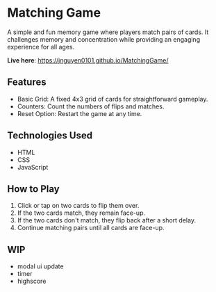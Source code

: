 # Matching Game
A simple and fun memory game where players match pairs of cards. It challenges memory and concentration while providing an engaging experience for all ages.

**Live here**: https://jnguyen0101.github.io/MatchingGame/

## Features
- Basic Grid: A fixed 4x3 grid of cards for straightforward gameplay.
- Counters: Count the numbers of flips and matches.
- Reset Option: Restart the game at any time.

## Technologies Used
- HTML
- CSS
- JavaScript

## How to Play
1. Click or tap on two cards to flip them over.
2. If the two cards match, they remain face-up.
3. If the two cards don't match, they flip back after a short delay.
4. Continue matching pairs until all cards are face-up.

## WIP
- modal ui update
- timer
- highscore
